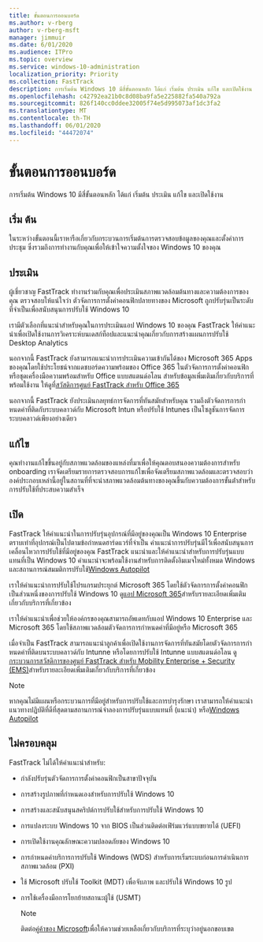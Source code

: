```yaml
---
title: ขั้นตอนการออนบอร์ด
ms.author: v-rberg
author: v-rberg-msft
manager: jimmuir
ms.date: 6/01/2020
ms.audience: ITPro
ms.topic: overview
ms.service: windows-10-administration
localization_priority: Priority
ms.collection: FastTrack
description: การเริ่มต้น Windows 10 มีสี่ขั้นตอนหลัก ได้แก่ เริ่มต้น ประเมิน แก้ไข และเปิดใช้งาน
ms.openlocfilehash: c42792ea21b0c8d08ba9fa5e225882fa540a792a
ms.sourcegitcommit: 826f140cc0ddee32005f74e5d995073af1dc3fa2
ms.translationtype: MT
ms.contentlocale: th-TH
ms.lasthandoff: 06/01/2020
ms.locfileid: "44472074"
---
```

# <a name="onboarding-phases"></a>ขั้นตอนการออนบอร์ด

การเริ่มต้น Windows 10 มีสี่ขั้นตอนหลัก ได้แก่ เริ่มต้น ประเมิน แก้ไข และเปิดใช้งาน

## <a name="initiate"></a>เริ่ม ต้น

ในระหว่างขั้นตอนนี้เราหารือเกี่ยวกับกระบวนการเริ่มต้นการตรวจสอบข้อมูลของคุณและตั้งค่าการประชุม ซึ่งรวมถึงการทํางานกับคุณเพื่อให้เข้าใจความตั้งใจของ Windows 10 ของคุณ

## <a name="assess"></a>ประเมิน

ผู้เชี่ยวชาญ FastTrack ทํางานร่วมกับคุณเพื่อประเมินสภาพแวดล้อมต้นทางและความต้องการของคุณ ตรวจสอบให้แน่ใจว่า ตัวจัดการการตั้งค่าคอนฟิกปลายทางของ Microsoft ถูกปรับรุ่นเป็นระดับที่จําเป็นเพื่อสนับสนุนการปรับใช้ Windows 10 

เรามีตัวเลือกที่แนะนําสําหรับคุณในการประเมินแอป Windows 10 ของคุณ FastTrack ให้คําแนะนําเพื่อเปิดใช้งานการวิเคราะห์บนเดสก์ท็อปและแนะนําคุณเกี่ยวกับการสร้างแผนการปรับใช้ Desktop Analytics

นอกจากนี้ FastTrack ยังสามารถแนะนําการประเมินความเข้ากันได้ของ Microsoft 365 Apps ของคุณโดยใช้ประโยชน์จากแดชบอร์ดความพร้อมของ Office 365 ในตัวจัดการการตั้งค่าคอนฟิก หรือชุดเครื่องมือความพร้อมสําหรับ Office แบบสแตนด์อโลน สําหรับข้อมูลเพิ่มเติมเกี่ยวกับบริการที่พร้อมใช้งาน ให้ดูที่[สวัสดิการศูนย์ FastTrack สําหรับ Office 365](O365-fasttrack-benefit-for-office-365.md) 

นอกจากนี้ FastTrack ยังประเมินกลยุทธ์การจัดการที่ทันสมัยสําหรับคุณ รวมถึงตัวจัดการการกําหนดค่าที่ติดกับระบบคลาวด์กับ Microsoft Intun หรือปรับใช้ Intunes เป็นโซลูชันการจัดการระบบคลาวด์เพียงอย่างเดียว

## <a name="remediate"></a>แก้ไข

คุณทํางานแก้ไขขึ้นอยู่กับสภาพแวดล้อมของแหล่งที่มาเพื่อให้คุณตอบสนองความต้องการสําหรับ onboarding เราจัดเตรียมรายการตรวจสอบการแก้ไขเพื่อจัดเตรียมสภาพแวดล้อมและตรวจสอบว่าองค์ประกอบเหล่านี้อยู่ในสถานที่ที่จะนําสภาพแวดล้อมต้นทางของคุณขึ้นกับความต้องการขั้นต่ําสําหรับการปรับใช้ที่ประสบความสําเร็จ 

## <a name="enable"></a>เปิด

FastTrack ให้คําแนะนําในการปรับรุ่นอุปกรณ์ที่มีอยู่ของคุณเป็น Windows 10 Enterprise ตราบเท่าที่อุปกรณ์เป็นไปตามข้อกําหนดฮาร์ดแวร์ที่จําเป็น คําแนะนําการปรับรุ่นมีไว้เพื่อสนับสนุนการเคลื่อนไหวการปรับใช้ที่มีอยู่ของคุณ FastTrack แนะนําและให้คําแนะนําสําหรับการปรับรุ่นแบบแทนที่เป็น Windows 10 คําแนะนําจะพร้อมใช้งานสําหรับการติดตั้งอิมเมจใหม่ทั้งหมด Windows และสถานการณ์สมมติการปรับใช้[Windows Autopilot](EMS-onboarding-phases.md#windows-autopilot) 

เราให้คําแนะนําการปรับใช้โปรแกรมประยุกต์ Microsoft 365 โดยใช้ตัวจัดการการตั้งค่าคอนฟิกเป็นส่วนหนึ่งของการปรับใช้ Windows 10 ดู[แอป Microsoft 365](O365-onboarding-and-migration.md#microsoft-365-apps)สําหรับรายละเอียดเพิ่มเติมเกี่ยวกับบริการที่เกี่ยวข้อง

เราให้คําแนะนําเพื่อช่วยให้องค์กรของคุณสามารถอัพเดทกับแอป Windows 10 Enterprise และ Microsoft 365 โดยใช้สภาพแวดล้อมตัวจัดการการกําหนดค่าที่มีอยู่หรือ Microsoft 365

เมื่อจําเป็น FastTrack สามารถแนะนําลูกค้าเพื่อเปิดใช้งานการจัดการที่ทันสมัยโดยตัวจัดการการกําหนดค่าที่ติดบนระบบคลาวด์กับ Intunne หรือโดยการปรับใช้ Intunne แบบสแตนด์อโลน ดู[กระบวนการสวัสดิการของศูนย์ FastTrack สําหรับ Mobility Enterprise + Security (EMS)](EMS-fasttrack-process.md)สําหรับรายละเอียดเพิ่มเติมเกี่ยวกับบริการที่เกี่ยวข้อง

> [!NOTE]
> หากคุณไม่มีแผนหรือกระบวนการที่มีอยู่สําหรับการปรับใช้และการบํารุงรักษา เราสามารถให้คําแนะนําแนวทางปฏิบัติที่ดีที่สุดตามสถานการณ์จําลองการปรับรุ่นแบบแทนที่ (แนะนํา) หรือ[Windows Autopilot](EMS-onboarding-phases.md#windows-autopilot)

## <a name="out-of-scope"></a>ไม่ครอบคลุม

FastTrack ไม่ได้ให้คําแนะนําสําหรับ:

- กําลังปรับรุ่นตัวจัดการการตั้งค่าคอนฟิกเป็นสาขาปัจจุบัน
- การสร้างรูปภาพที่กําหนดเองสําหรับการปรับใช้ Windows 10
- การสร้างและสนับสนุนสคริปต์การปรับใช้สําหรับการปรับใช้ Windows 10
- การแปลงระบบ Windows 10 จาก BIOS เป็นส่วนติดต่อเฟิร์มแวร์แบบขยายได้ (UEFI)
- การเปิดใช้งานคุณลักษณะความปลอดภัยของ Windows 10 
- การกําหนดค่าบริการการปรับใช้ Windows (WDS) สําหรับการเริ่มระบบก่อนการดําเนินการสภาพแวดล้อม (PXI)
- ใช้ Microsoft ปรับใช้ Toolkit (MDT) เพื่อจับภาพ และปรับใช้ Windows 10 รูป
- การใช้เครื่องมือการโยกย้ายสถานะผู้ใช้ (USMT)

  > [!NOTE]
  > ติดต่อ[คู่ค้าของ Microsoft](https://go.microsoft.com/fwlink/?linkid=2080150)เพื่อให้ความช่วยเหลือเกี่ยวกับบริการที่ระบุว่าอยู่นอกขอบเขต

 